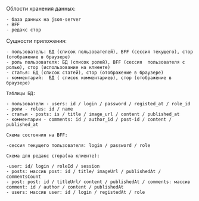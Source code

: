 Облости хранения данных:

	- база данных на json-server
	- BFF
	- редакс стор

   Сущности приложения:

	- пользователь: БД (список пользователей), BFF (сессия текущего), стор (отображение в браузере)
	- роль пользователя: БД (список ролей), BFF (сессия  пользователя с ролью), стор (использование на клиенте)
	- статья: БД (список статей), стор (отображение в браузере)
	- комментарий:  БД ( список комментариев), стор (отображение в браузере)

	Таблицы БД:

	- пользователи - users: id / login / password / registed_at / role_id
	- роли - roles: id / name
	- статьи - posts: is / title / image_url / content / published_at
	- комментарии - comments: id / author_id / post-id / content / published_at

	Схема состояния на BFF:

	-сессия текущего пользователя: login / password / role

	Схема для редакс стора(на клиенте):

	-user: id/ login / roleId / session
	- posts: массив post: id / title/ imageUrl / publishedAt / commentsCount
	- post: post: id / titleUrl/ content / publishedAt / comments: массив comment: id / author / content / publishedAt
	- users: массив user: id / login / registedAt / role